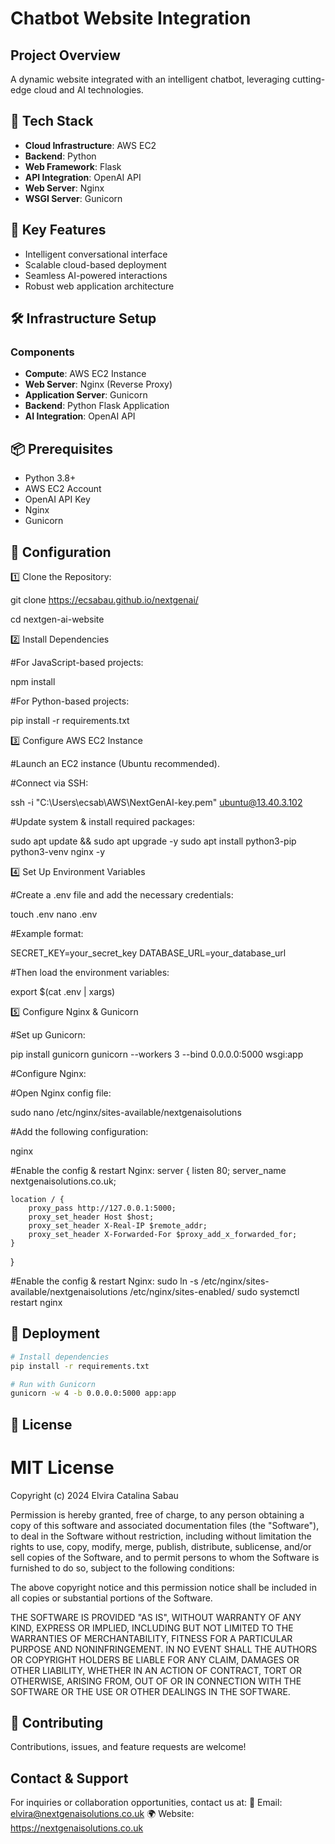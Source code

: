 # Chatbot Website Integration

## Project Overview
A dynamic website integrated with an intelligent chatbot, leveraging cutting-edge cloud and AI technologies.

## 🚀 Tech Stack
- **Cloud Infrastructure**: AWS EC2
- **Backend**: Python
- **Web Framework**: Flask
- **API Integration**: OpenAI API
- **Web Server**: Nginx
- **WSGI Server**: Gunicorn

## 🔧 Key Features
- Intelligent conversational interface
- Scalable cloud-based deployment
- Seamless AI-powered interactions
- Robust web application architecture

## 🛠 Infrastructure Setup
### Components
- **Compute**: AWS EC2 Instance
- **Web Server**: Nginx (Reverse Proxy)
- **Application Server**: Gunicorn
- **Backend**: Python Flask Application
- **AI Integration**: OpenAI API

## 📦 Prerequisites
- Python 3.8+
- AWS EC2 Account
- OpenAI API Key
- Nginx
- Gunicorn

## 🔐 Configuration
1️⃣ Clone the Repository:

git clone  https://ecsabau.github.io/nextgenai/

cd nextgen-ai-website

2️⃣ Install Dependencies

#For JavaScript-based projects:

npm install

#For Python-based projects:

pip install -r requirements.txt


3️⃣ Configure AWS EC2 Instance

#Launch an EC2 instance (Ubuntu recommended).

#Connect via SSH:

ssh -i "C:\Users\ecsab\AWS\NextGenAI-key.pem" ubuntu@13.40.3.102

#Update system & install required packages:

sudo apt update && sudo apt upgrade -y
sudo apt install python3-pip python3-venv nginx -y

4️⃣ Set Up Environment Variables

#Create a .env file and add the necessary credentials:

touch .env
nano .env

#Example format:

SECRET_KEY=your_secret_key
DATABASE_URL=your_database_url

#Then load the environment variables:

export $(cat .env | xargs)

5️⃣ Configure Nginx & Gunicorn

#Set up Gunicorn:

pip install gunicorn
gunicorn --workers 3 --bind 0.0.0.0:5000 wsgi:app

#Configure Nginx:

#Open Nginx config file:

sudo nano /etc/nginx/sites-available/nextgenaisolutions

#Add the following configuration:

nginx

#Enable the config & restart Nginx:
server {
    listen 80;
    server_name nextgenaisolutions.co.uk;

    location / {
        proxy_pass http://127.0.0.1:5000;
        proxy_set_header Host $host;
        proxy_set_header X-Real-IP $remote_addr;
        proxy_set_header X-Forwarded-For $proxy_add_x_forwarded_for;
    }
}

#Enable the config & restart Nginx:
sudo ln -s /etc/nginx/sites-available/nextgenaisolutions /etc/nginx/sites-enabled/
sudo systemctl restart nginx


## 🚀 Deployment
```bash
# Install dependencies
pip install -r requirements.txt

# Run with Gunicorn
gunicorn -w 4 -b 0.0.0.0:5000 app:app
```

## 📝 License
# MIT License

Copyright (c) 2024 Elvira Catalina Sabau

Permission is hereby granted, free of charge, to any person obtaining a copy
of this software and associated documentation files (the "Software"), to deal
in the Software without restriction, including without limitation the rights
to use, copy, modify, merge, publish, distribute, sublicense, and/or sell
copies of the Software, and to permit persons to whom the Software is
furnished to do so, subject to the following conditions:

The above copyright notice and this permission notice shall be included in all
copies or substantial portions of the Software.

THE SOFTWARE IS PROVIDED "AS IS", WITHOUT WARRANTY OF ANY KIND, EXPRESS OR
IMPLIED, INCLUDING BUT NOT LIMITED TO THE WARRANTIES OF MERCHANTABILITY,
FITNESS FOR A PARTICULAR PURPOSE AND NONINFRINGEMENT. IN NO EVENT SHALL THE
AUTHORS OR COPYRIGHT HOLDERS BE LIABLE FOR ANY CLAIM, DAMAGES OR OTHER
LIABILITY, WHETHER IN AN ACTION OF CONTRACT, TORT OR OTHERWISE, ARISING FROM,
OUT OF OR IN CONNECTION WITH THE SOFTWARE OR THE USE OR OTHER DEALINGS IN THE
SOFTWARE.

## 🤝 Contributing
Contributions, issues, and feature requests are welcome!

## Contact & Support
For inquiries or collaboration opportunities, contact us at:
📩 Email: elvira@nextgenaisolutions.co.uk
🌍 Website: https://nextgenaisolutions.co.uk
